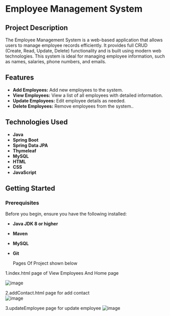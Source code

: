 # Employee Management System

## Project Description

The Employee Management System is a web-based application that allows users to manage employee records efficiently. It provides full CRUD (Create, Read, Update, Delete) functionality and is built using modern web technologies. This system is ideal for managing employee information, such as names, salaries, phone numbers, and emails.

## Features

- **Add Employees:** Add new employees to the system.
- **View Employees:** View a list of all employees with detailed information.
- **Update Employees:** Edit employee details as needed.
- **Delete Employees:** Remove employees from the system..

## Technologies Used

- **Java**
- **Spring Boot**
- **Spring Data JPA**
- **Thymeleaf**
- **MySQL**
- **HTML**
- **CSS**
- **JavaScript**

## Getting Started

### Prerequisites

Before you begin, ensure you have the following installed:

- **Java JDK 8 or higher**
- **Maven**
- **MySQL**
- **Git**

  Pages Of Project shown below<br>
  
 1.index.html page of View Employees And Home page<br>
  
![image](https://github.com/user-attachments/assets/4e799e2d-5fb1-46d0-aceb-b1a777883421)

2.addContact.html page for add contact<br>
  ![image](https://github.com/user-attachments/assets/9a3e858a-50ba-4f43-9d22-56981f643b69)

3.updateEmployee page for update employee
![image](https://github.com/user-attachments/assets/17b7a6a1-68f5-47f0-8b70-2d1d0369a763)




